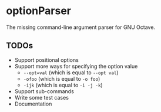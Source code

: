 # optionParser

The missing command-line argument parser for GNU Octave.

## TODOs

* Support positional options
* Support more ways for specifying the option value
  * `--opt=val` (which is equal to `--opt val`)
  * `-ofoo` (which is equal to `-o foo`)
  * `-ijk` (which is equal to `-i -j -k`)
* Support sub-commands
* Write some test cases
* Documentation
